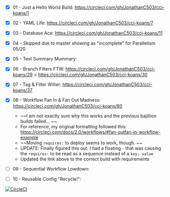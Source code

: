 - [X] 01 - Just a Hello World Build: https://circleci.com/gh/JonathanC503/cci-koans/1 

- [X] 02 - YAML Life: https://circleci.com/gh/JonathanC503/cci-koans/7 

- [X] 03 - Database Ace: https://circleci.com/gh/JonathanC503/cci-koans/11 

- [X] 04 - Skipped due to master showing as "incomplete" for Parallelism 05/20

- [X] 05 - Test Summary Mummary: 

- [X] 06 - Branch Filters FTW: https://circleci.com/gh/JonathanC503/cci-koans/29
                         > https://circleci.com/gh/JonathanC503/cci-koans/30

- [X] 07 - Tag & Filter Wilter: https://circleci.com/gh/JonathanC503/cci-koans/37

- [X] 08 - Workflow Fan In & Fan Out Madness: https://circleci.com/gh/JonathanC503/cci-koans/80
    * ~~I am not exactly sure why this works and the previous bajillion builds failed... ~~
    * For reference, my original formatting followed this: https://circleci.com/docs/2.0/workflows/#fan-outfan-in-workflow-example
    * ~~Moving `requires:` to deploy seems to work, though. ~~
    * UPDATE: Finally figured this out. I had a floating `-` that was causing the `requires:` to be read as a sequence instead of a `key; value`
    * Updated the link above to the correct build with requirements

- [ ] 09 - Sequential Workflow Lowdown: 

- [ ] 10 - Reusable Config "Recycle!": 

[![CircleCI](https://circleci.com/gh/JonathanC503/cci-koans.svg?style=svg)](https://circleci.com/gh/JonathanC503/cci-koans)
